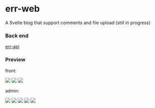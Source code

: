 # err-web

A Svelte blog that support comments and file upload (still in progress)

### Back end

[err-api](https://github.com/aolose/err-api)

### Preview

front:

![](doc/0.jpg)
![](doc/1.jpg)
![](doc/2.jpg)

admin:

![](doc/7.jpg)
![](doc/3.jpg)
![](doc/4.jpg)
![](doc/5.jpg)
![](doc/6.jpg)